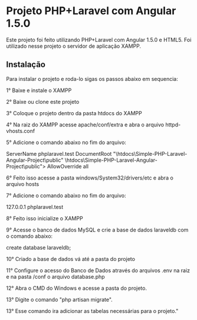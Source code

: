 <h1>Projeto PHP+Laravel com Angular 1.5.0</h1>
<p>Este projeto foi feito utilizando PHP+Laravel com Angular 1.5.0 e HTML5. Foi utilizado nesse projeto o servidor de aplicação XAMPP.</p>
<h2>Instalação</h2>
<p>Para instalar o projeto e roda-lo sigas os passos abaixo em sequencia:</p>
<p>1° Baixe e instale o XAMPP</p>
<p>2° Baixe ou clone este projeto</p>
<p>3° Coloque o projeto dentro da pasta htdocs do XAMPP</p>
<p>4° Na raiz do XAMPP acesse apache/conf/extra e abra o arquivo httpd-vhosts.conf</p>
<p>5° Adicione o comando abaixo no fim do arquivo:</p>
<VirtualHost *:80>
	ServerName phplaravel.test
	DocumentRoot "<DIRETORIO DO XAMPP>\htdocs\Simple-PHP-Laravel-Angular-Project\public"
	<Directory "<DIRETORIO DO XAMPP>\htdocs\Simple-PHP-Laravel-Angular-Project\public">
		AllowOverride all
	</Directory>
</VirtualHost>
<p>6° Feito isso acesse a pasta windows/System32/drivers/etc e abra o arquivo hosts</p>
<p>7° Adicione o comando abaixo no fim do arquivo:</p>
127.0.0.1 phplaravel.test
<p>8° Feito isso inicialize o XAMPP</p>
<p>9° Acesse o banco de dados MySQL e crie a base de dados laraveldb com o comando abaixo:</p>
create database laraveldb;
<p>10° Criado a base de dados vá até a pasta do projeto</p>
<p>11° Configure o acesso do Banco de Dados através do arquivos .env na raiz e na pasta /conf o arquivo database.php</p>
<p>12° Abra o CMD do Windows e acesse a pasta do projeto.</p>
<p>13° Digite o comando "php artisan migrate".</p>
<p>13° Esse comando ira adicionar as tabelas necessárias para o projeto."</p>

